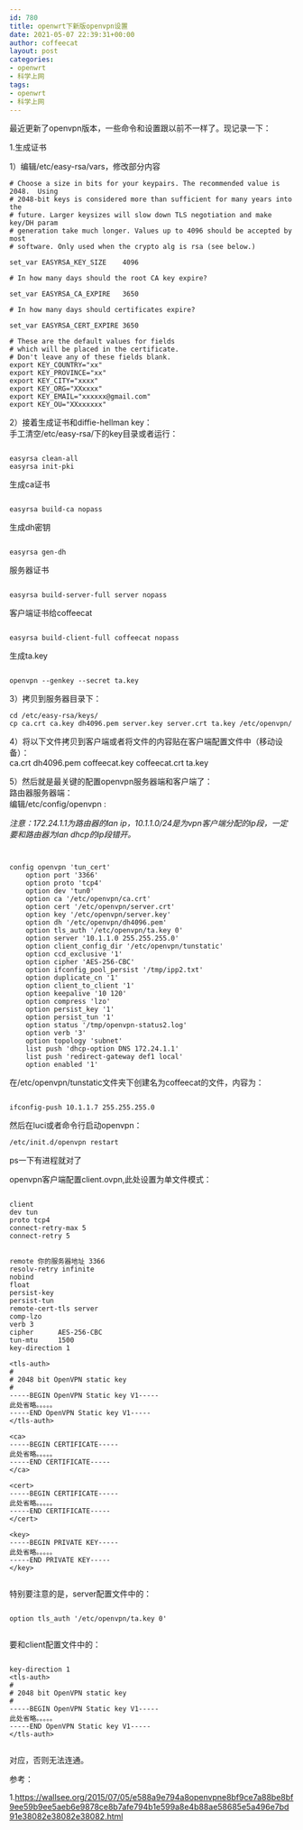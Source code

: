 ```yaml
---
id: 780
title: openwrt下新版openvpn设置
date: 2021-05-07 22:39:31+00:00
author: coffeecat
layout: post
categories:
- openwrt
- 科学上网
tags:
- openwrt
- 科学上网
---
```

最近更新了openvpn版本，一些命令和设置跟以前不一样了。现记录一下：

1.生成证书

1）编辑/etc/easy-rsa/vars，修改部分内容

<pre><code class="language-vim"># Choose a size in bits for your keypairs. The recommended value is 2048.  Using
# 2048-bit keys is considered more than sufficient for many years into the
# future. Larger keysizes will slow down TLS negotiation and make key/DH param
# generation take much longer. Values up to 4096 should be accepted by most
# software. Only used when the crypto alg is rsa (see below.)

set_var EASYRSA_KEY_SIZE	4096

# In how many days should the root CA key expire?

set_var EASYRSA_CA_EXPIRE	3650

# In how many days should certificates expire?

set_var EASYRSA_CERT_EXPIRE	3650

# These are the default values for fields
# which will be placed in the certificate.
# Don't leave any of these fields blank.
export KEY_COUNTRY="xx"
export KEY_PROVINCE="xx"
export KEY_CITY="xxxx"
export KEY_ORG="XXxxxx"
export KEY_EMAIL="xxxxxx@gmail.com"
export KEY_OU="XXxxxxxx"
</code></pre>

2）接着生成证书和diffie-hellman key：  
手工清空/etc/easy-rsa/下的key目录或者运行：
<pre><code class="language-vim">
easyrsa clean-all  
easyrsa init-pki
</code></pre>
生成ca证书
<pre><code class="language-vim">
easyrsa build-ca nopass 
</code></pre>
生成dh密钥 
<pre><code class="language-vim">
easyrsa gen-dh  
</code></pre>
服务器证书
<pre><code class="language-vim">
easyrsa build-server-full server nopass
</code></pre>
客户端证书给coffeecat
<pre><code class="language-vim">
easyrsa build-client-full coffeecat nopass
</code></pre>
生成ta.key
<pre><code class="language-vim">
openvpn --genkey --secret ta.key
</code></pre>

3）拷贝到服务器目录下：

<pre><code class="language-sh">cd /etc/easy-rsa/keys/
cp ca.crt ca.key dh4096.pem server.key server.crt ta.key /etc/openvpn/</code></pre>

4）将以下文件拷贝到客户端或者将文件的内容贴在客户端配置文件中（移动设备）：  
ca.crt dh4096.pem coffeecat.key coffeecat.crt ta.key

5）然后就是最关键的配置openvpn服务器端和客户端了：  
路由器服务器端：  
编辑/etc/config/openvpn :

_注意：172.24.1.1为路由器的lan ip，10.1.1.0/24是为vpn客户端分配的ip段，一定要和路由器为lan dhcp的ip段错开。_

<pre><code class="language-vim">

config openvpn 'tun_cert'
	option port '3366'
	option proto 'tcp4'
	option dev 'tun0'
	option ca '/etc/openvpn/ca.crt'
	option cert '/etc/openvpn/server.crt'
	option key '/etc/openvpn/server.key'
	option dh '/etc/openvpn/dh4096.pem'
  	option tls_auth '/etc/openvpn/ta.key 0'
	option server '10.1.1.0 255.255.255.0'
	option client_config_dir '/etc/openvpn/tunstatic'
	option ccd_exclusive '1'
	option cipher 'AES-256-CBC'
	option ifconfig_pool_persist '/tmp/ipp2.txt'
	option duplicate_cn '1'
	option client_to_client '1'
	option keepalive '10 120'
	option compress 'lzo'
	option persist_key '1'
	option persist_tun '1'
	option status '/tmp/openvpn-status2.log'
	option verb '3'
	option topology 'subnet'
	list push 'dhcp-option DNS 172.24.1.1'
	list push 'redirect-gateway def1 local'
	option enabled '1'
</code></pre>

在/etc/openvpn/tunstatic文件夹下创建名为coffeecat的文件，内容为：

<pre><code class="language-vim">
ifconfig-push 10.1.1.7 255.255.255.0
</code></pre>

然后在luci或者命令行启动openvpn：

<pre><code class="language-sh">/etc/init.d/openvpn restart</code></pre>

ps一下有进程就对了

openvpn客户端配置client.ovpn,此处设置为单文件模式：
<pre><code class="language-vim">
client
dev tun
proto tcp4
connect-retry-max 5
connect-retry 5


remote 你的服务器地址 3366
resolv-retry infinite
nobind
float
persist-key
persist-tun
remote-cert-tls server
comp-lzo
verb 3
cipher		AES-256-CBC
tun-mtu		1500
key-direction 1

&lt;tls-auth>
#
# 2048 bit OpenVPN static key
#
-----BEGIN OpenVPN Static key V1-----
此处省略。。。。。
-----END OpenVPN Static key V1-----
&lt;/tls-auth>

&lt;ca>
-----BEGIN CERTIFICATE-----
此处省略。。。。。
-----END CERTIFICATE-----
&lt;/ca>

&lt;cert>
-----BEGIN CERTIFICATE-----
此处省略。。。。。
-----END CERTIFICATE-----
&lt;/cert>

&lt;key>
-----BEGIN PRIVATE KEY-----
此处省略。。。。。
-----END PRIVATE KEY-----
&lt;/key>

</code></pre>
特别要注意的是，server配置文件中的：
<pre><code class="language-vim">
option tls_auth '/etc/openvpn/ta.key 0'

</code></pre>
要和client配置文件中的：
<pre><code class="language-vim">
key-direction 1
&lt;tls-auth>
#
# 2048 bit OpenVPN static key
#
-----BEGIN OpenVPN Static key V1-----
此处省略。。。。。
-----END OpenVPN Static key V1-----
&lt;/tls-auth>

</code></pre>
对应，否则无法连通。


参考：

1.https://wallsee.org/2015/07/05/e588a9e794a8openvpne8bf9ce7a88be8bf9ee59b9ee5aeb6e9878ce8b7afe794b1e599a8e4b88ae58685e5a496e7bd91e38082e38082e38082.html